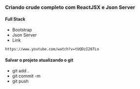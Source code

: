 ### Criando crude completo com ReactJSX e Json Server
#### Full Stack

* Bootstrap
* Json Server
* Link
 ```
https://www.youtube.com/watch?v=tUQDzI26TLo
```

#### Salvar o projeto atualizando o git

* git add .
* git commit -m
* git push


